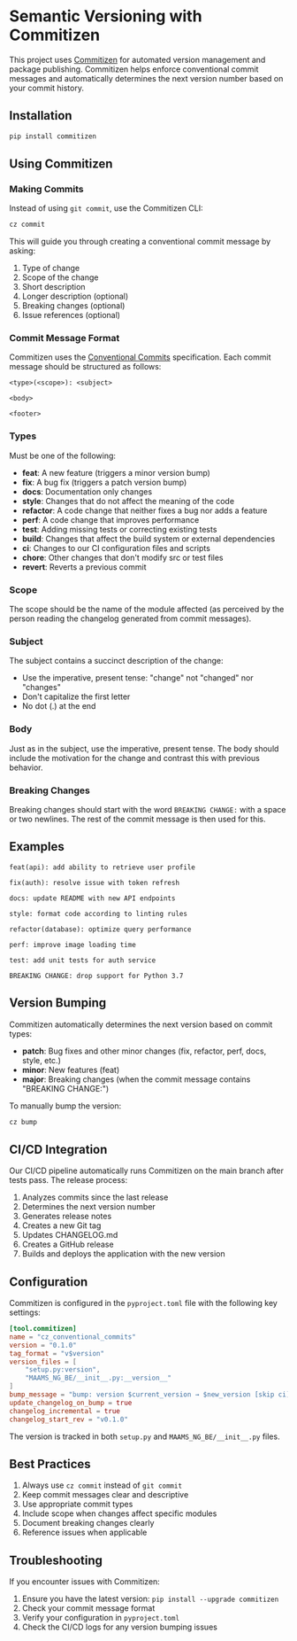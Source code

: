 # Semantic Versioning with Commitizen

This project uses [Commitizen](https://commitizen-tools.github.io/commitizen/) for automated version management and package publishing. Commitizen helps enforce conventional commit messages and automatically determines the next version number based on your commit history.

## Installation

```bash
pip install commitizen
```

## Using Commitizen

### Making Commits

Instead of using `git commit`, use the Commitizen CLI:

```bash
cz commit
```

This will guide you through creating a conventional commit message by asking:
1. Type of change
2. Scope of the change
3. Short description
4. Longer description (optional)
5. Breaking changes (optional)
6. Issue references (optional)

### Commit Message Format

Commitizen uses the [Conventional Commits](https://www.conventionalcommits.org/) specification. Each commit message should be structured as follows:

```
<type>(<scope>): <subject>

<body>

<footer>
```

### Types

Must be one of the following:

* **feat**: A new feature (triggers a minor version bump)
* **fix**: A bug fix (triggers a patch version bump)
* **docs**: Documentation only changes
* **style**: Changes that do not affect the meaning of the code
* **refactor**: A code change that neither fixes a bug nor adds a feature
* **perf**: A code change that improves performance
* **test**: Adding missing tests or correcting existing tests
* **build**: Changes that affect the build system or external dependencies
* **ci**: Changes to our CI configuration files and scripts
* **chore**: Other changes that don't modify src or test files
* **revert**: Reverts a previous commit

### Scope

The scope should be the name of the module affected (as perceived by the person reading the changelog generated from commit messages).

### Subject

The subject contains a succinct description of the change:
* Use the imperative, present tense: "change" not "changed" nor "changes"
* Don't capitalize the first letter
* No dot (.) at the end

### Body

Just as in the subject, use the imperative, present tense. The body should include the motivation for the change and contrast this with previous behavior.

### Breaking Changes

Breaking changes should start with the word `BREAKING CHANGE:` with a space or two newlines. The rest of the commit message is then used for this.

## Examples

```
feat(api): add ability to retrieve user profile

fix(auth): resolve issue with token refresh

docs: update README with new API endpoints

style: format code according to linting rules

refactor(database): optimize query performance

perf: improve image loading time

test: add unit tests for auth service

BREAKING CHANGE: drop support for Python 3.7
```

## Version Bumping

Commitizen automatically determines the next version based on commit types:

* **patch**: Bug fixes and other minor changes (fix, refactor, perf, docs, style, etc.)
* **minor**: New features (feat)
* **major**: Breaking changes (when the commit message contains "BREAKING CHANGE:")

To manually bump the version:

```bash
cz bump
```

## CI/CD Integration

Our CI/CD pipeline automatically runs Commitizen on the main branch after tests pass. The release process:

1. Analyzes commits since the last release
2. Determines the next version number
3. Generates release notes
4. Creates a new Git tag
5. Updates CHANGELOG.md
6. Creates a GitHub release
7. Builds and deploys the application with the new version

## Configuration

Commitizen is configured in the `pyproject.toml` file with the following key settings:

```toml
[tool.commitizen]
name = "cz_conventional_commits"
version = "0.1.0"
tag_format = "v$version"
version_files = [
    "setup.py:version",
    "MAAMS_NG_BE/__init__.py:__version__"
]
bump_message = "bump: version $current_version → $new_version [skip ci]"
update_changelog_on_bump = true
changelog_incremental = true
changelog_start_rev = "v0.1.0"
```

The version is tracked in both `setup.py` and `MAAMS_NG_BE/__init__.py` files.

## Best Practices

1. Always use `cz commit` instead of `git commit`
2. Keep commit messages clear and descriptive
3. Use appropriate commit types
4. Include scope when changes affect specific modules
5. Document breaking changes clearly
6. Reference issues when applicable

## Troubleshooting

If you encounter issues with Commitizen:

1. Ensure you have the latest version: `pip install --upgrade commitizen`
2. Check your commit message format
3. Verify your configuration in `pyproject.toml`
4. Check the CI/CD logs for any version bumping issues 